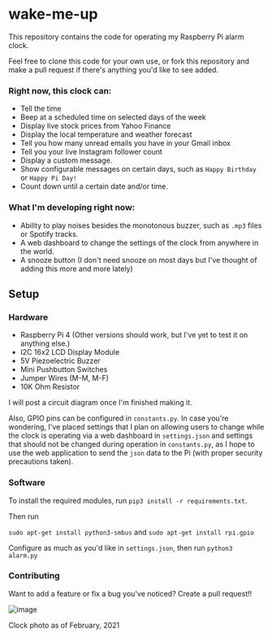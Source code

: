 # wake-me-up
This repository contains the code for operating my Raspberry Pi alarm clock.

Feel free to clone this code for your own use, or fork this repository and make a pull request if there's anything you'd like to see added.


### Right now, this clock can:
- Tell the time
- Beep at a scheduled time on selected days of the week
- Display live stock prices from Yahoo Finance
- Display the local temperature and weather forecast 
- Tell you how many unread emails you have in your Gmail inbox
- Tell you your live Instagram follower count
- Display a custom message.
- Show configurable messages on certain days, such as ```Happy Birthday``` or ```Happy Pi Day!```
- Count down until a certain date and/or time.

### What I'm developing right now:
- Ability to play noises besides the monotonous buzzer, such as ```.mp3``` files or Spotify tracks.
- A web dashboard to change the settings of the clock from anywhere in the world.
- A snooze button (I don't need snooze on most days but I've thought of adding this more and more lately)


## Setup

### Hardware
- Raspberry Pi 4 (Other versions should work, but I've yet to test it on anything else.)
- I2C 16x2 LCD Display Module
- 5V Piezoelectric Buzzer
- Mini Pushbutton Switches
- Jumper Wires (M-M, M-F)
- 10K Ohm Resistor

I will post a circuit diagram once I'm finished making it.

Also, GPIO pins can be configured in ```constants.py```. In case you're wondering,
I've placed settings that I plan on allowing users to change while the clock is operating via a web dashboard in ```settings.json``` and settings that should not be changed during operation in ```constants.py```, as I hope to use the web application to send the ```json``` data to the Pi (with proper security
precautions taken).

### Software
To install the required modules, run ```pip3 install -r requirements.txt```.

Then run

```sudo apt-get install python3-smbus``` and 
```sudo apt-get install rpi.gpio```

Configure as much as you'd like in ```settings.json```, then run ```python3 alarm.py```


### Contributing
Want to add a feature or fix a bug you've noticed? Create a pull request!!

![image](https://i.imgur.com/pVmyJt6.png)

Clock photo as of February, 2021
